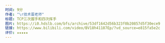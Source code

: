 ```yaml
---
时间: 9分
作者: "\r技术蛋老师"
标题: TCP三次握手和四次挥手
图片: https://i0.hdslb.com/bfs/archive/53df1642d56b323f0b20857d5f30ece9fe61b5f3.jpg@518w_290h_1c_!web-video-share-cover.webp
链接: https://www.bilibili.com/video/BV18h41187Ep/?vd_source=e815fa5e2c428a98163e9d19be40ec58
评价: ★★★★★
---
```

